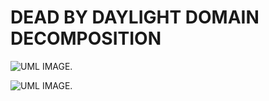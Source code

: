 # DEAD BY DAYLIGHT DOMAIN DECOMPOSITION
![UML IMAGE.](https://img.plantuml.biz/plantuml/dpng/pLR9Rjim4BthAmOvAKti3p0A8q6J80RQeeXTzCn8euGnHGeavKOe-kyTBjfi2SqjyK66PkDxZyEXhenbsjQbI99CC6FWRliDaZy9q6y1vBHeO0KQMQwaQE26PvOhoNJpUTTKU0cRhOjPXuIirXgbzQPLT7cFVrp0TPvxMxh7PWMXm869kWi-Zu4xpQJXRgMTIYt5XUZM_RFANPNpv6-IS6bH5op3MA95Vm5Rj7ML5gOa0aIhJRvr2G76IRqOySfj6q0hH6Lsl4JT5ITaxlsBAYk1ZYqUY3bSUtc6d0-AvmwA3qyZsq8ePdtnKFiUcR3FVirx9dE1kji4NxSrzZjnEp27G28ws2WYF4GHj9ZXkt6AiCocncekdpmkzaWlP8CJWC0TvPAMDoUIA-dLdL33-qZN2TU8uWfcc1qHyh8-O87KS5ahMZfVgULwuDJkJCmrH-kUQ9BMTIHUbp7PD46t9iY4hnPbFXQpb-w0MlCSvv1r_WbedUy8Mvyp1XUmRUHBhJ7_aDXk4AjVgfR_HxS0wquM0Ge7TD0Zxm1R_PPlK7IXCNE5cXzQFMaq9aw4zmM_aGLczYtmFvBaet7HulDpeB-hPcwmCEukuonQ3tayC6wmcuTnXhghyYitf0jPqt5s7wIg-HX2BHK9URQrN0YGY3aKz7XasPu69DXdRg14zo_tPda6Z6xawFzEYKaoSLCi5f_yT9nnZGGwEbVBvJhkuNZpUxlx7d1lyJ8VTeCpZuedLzGnz2tn3m00)

![UML IMAGE.](https://shared.cloudflare.steamstatic.com/store_item_assets/steam/apps/381210/capsule_616x353.jpg?t=1744310903) 
